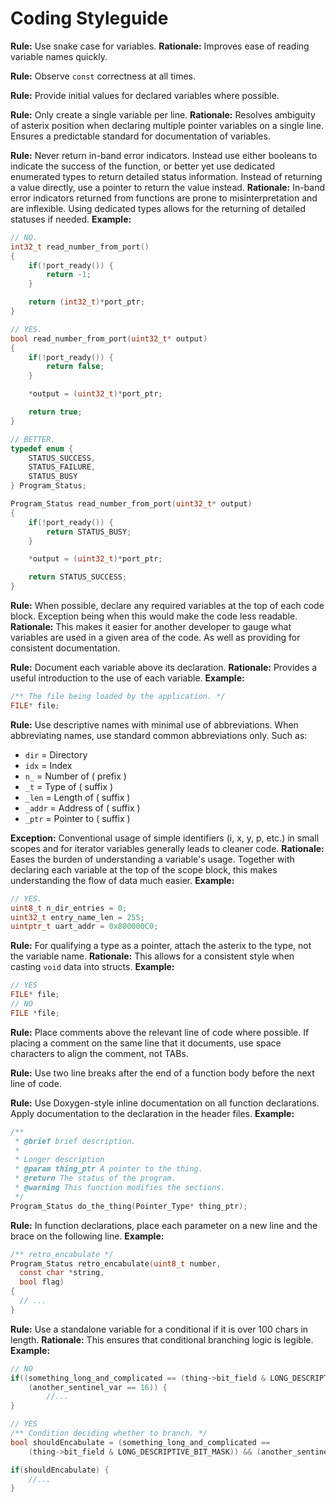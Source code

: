 # Coding Styleguide


**Rule:** Use snake case for variables.
**Rationale:** Improves ease of reading variable names quickly.

**Rule:** Observe `const` correctness at all times.

**Rule:** Provide initial values for declared variables where possible.

**Rule:** Only create a single variable per line.
**Rationale:** Resolves ambiguity of asterix position when declaring multiple pointer variables on a single line. Ensures a predictable standard for documentation of variables.

**Rule:** Never return in-band error indicators. Instead use either booleans to indicate the success of the function, or better yet use dedicated enumerated types to return detailed status information. Instead of returning a value directly, use a pointer to return the value instead.
**Rationale:** In-band error indicators returned from functions are prone to misinterpretation and are inflexible. Using dedicated types allows for the returning of detailed statuses if needed.
**Example:**
```c
// NO.
int32_t read_number_from_port()
{
	if(!port_ready()) {
		return -1;
	}

	return (int32_t)*port_ptr;
}

// YES.
bool read_number_from_port(uint32_t* output)
{
	if(!port_ready()) {
		return false;
	}

	*output = (uint32_t)*port_ptr;

	return true;
}

// BETTER.
typedef enum {
	STATUS_SUCCESS,
	STATUS_FAILURE,
	STATUS_BUSY
} Program_Status;

Program_Status read_number_from_port(uint32_t* output)
{
	if(!port_ready()) {
		return STATUS_BUSY;
	}

	*output = (uint32_t)*port_ptr;

	return STATUS_SUCCESS;
}
```

**Rule:** When possible, declare any required variables at the top of each code block. Exception being when this would make the code less readable.
**Rationale:** This makes it easier for another developer to gauge what variables are used in a given area of the code. As well as providing for consistent documentation.

**Rule:** Document each variable above its declaration.
**Rationale:** Provides a useful introduction to the use of each variable.
**Example:**
```c
/** The file being loaded by the application. */
FILE* file;
```

**Rule:** Use descriptive names with minimal use of abbreviations. When abbreviating names, use standard common abbreviations only. Such as:
- `dir` = Directory
- `idx` = Index
- `n_` = Number of ( prefix )
- `_t` = Type of ( suffix )
- `_len` = Length of ( suffix )
- `_addr` = Address of ( suffix )
- `_ptr` = Pointer to ( suffix )

**Exception:** Conventional usage of simple identifiers (i, x, y, p, etc.) in small scopes and for iterator variables generally leads to cleaner code.
**Rationale:** Eases the burden of understanding a variable's usage. Together with declaring each variable at the top of the scope block, this makes understanding the flow of data much easier.
**Example:**
```c
// YES.
uint8_t n_dir_entries = 0;
uint32_t entry_name_len = 255;
uintptr_t uart_addr = 0x800000C0; 
```

**Rule:** For qualifying a type as a pointer, attach the asterix to the type, not the variable name.
**Rationale:** This allows for a consistent style when casting `void` data into structs.
**Example:**
```c
// YES
FILE* file;
// NO
FILE *file;
```

**Rule:** Place comments above the relevant line of code where possible. If placing a comment on the same line that it documents, use space characters to align the comment, not TABs.

**Rule:** Use two line breaks after the end of a function body before the next line of code.

**Rule:** Use Doxygen-style inline documentation on all function declarations. Apply documentation to the declaration in the header files.
**Example:**
```c
/**
 * @brief brief description.
 *
 * Longer description
 * @param thing_ptr A pointer to the thing.
 * @return The status of the program.
 * @warning This function modifies the sections.
 */
Program_Status do_the_thing(Pointer_Type* thing_ptr);

```

**Rule:** In function declarations, place each parameter on a new line and the brace on the following line.
**Example:**
```c
/** retro_encabulate */
Program_Status retro_encabulate(uint8_t number,
  const char *string,
  bool flag)
{
  // ...
}
```

**Rule:** Use a standalone variable for a conditional if it is over 100 chars in length.
**Rationale:** This ensures that conditional branching logic is legible.
**Example:**
```c
// NO
if((something_long_and_complicated == (thing->bit_field & LONG_DESCRIPTIVE_BIT_MASK)) && 
	(another_sentinel_var == 16)) { 
		//...
}

// YES
/** Condition deciding whether to branch. */
bool shouldEncabulate = (something_long_and_complicated == 
	(thing->bit_field & LONG_DESCRIPTIVE_BIT_MASK)) && (another_sentinel_var == 16);

if(shouldEncabulate) {
	//...
}
```
